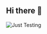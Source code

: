 ## Hi there 👋
![Just Testing](https://media.giphy.com/media/v1.Y2lkPTc5MGI3NjExY2p1ZXFubzBlcXZqZm9wcTExaG43ZTV1Z2hxc3R5ZWxjYWxmcTFjdiZlcD12MV9naWZzX3NlYXJjaCZjdD1n/Rc6gTfcqg5MmA/giphy.gif)

<!--
**Mayelistexia/Mayelistexia** is a ✨ _special_ ✨ repository because its `README.md` (this file) appears on your GitHub profile.

Here are some ideas to get you started:

- 🔭 I’m currently working on ...
- 🌱 I’m currently learning ...
- 👯 I’m looking to collaborate on ...
- 🤔 I’m looking for help with ...
- 💬 Ask me about ...
- 📫 How to reach me: ...
- 😄 Pronouns: ...
- ⚡ Fun fact: ...
-->
